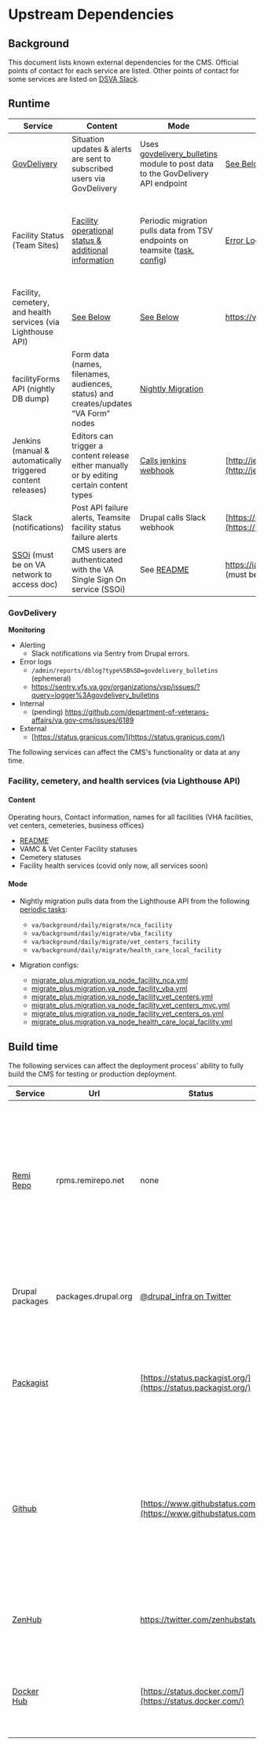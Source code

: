 # Upstream Dependencies

## Background

This document lists known external dependencies for the CMS.
Official points of contact for each service are listed.
Other points of contact for some services are listed on [DSVA Slack](https://dsva.slack.com/archives/CT4GZBM8F/p1628284192216100).

## Runtime
| Service                                                                                                                      | Content                                                                                                                                                                               | Mode                                                                                                                                                                                                                                                                | Monitoring                                                                     | Escalation Contact                                                                                                                                                                                                                      | Notes                                                                                                                                                                                                                                                                                                                                             |
|------------------------------------------------------------------------------------------------------------------------------|---------------------------------------------------------------------------------------------------------------------------------------------------------------------------------------|---------------------------------------------------------------------------------------------------------------------------------------------------------------------------------------------------------------------------------------------------------------------|--------------------------------------------------------------------------------|-----------------------------------------------------------------------------------------------------------------------------------------------------------------------------------------------------------------------------------------|---------------------------------------------------------------------------------------------------------------------------------------------------------------------------------------------------------------------------------------------------------------------------------------------------------------------------------------------------|
| [GovDelivery](https://granicus.com/solution/govdelivery/)                                                                    | Situation updates & alerts are sent to subscribed users via GovDelivery                                                                                                               | Uses [govdelivery_bulletins](https://github.com/department-of-veterans-affairs/va.gov-cms/tree/master/docroot/modules/custom/va_gov_govdelivery) module to post data to the GovDelivery API endpoint                                                                | [See Below](#govdelivery)                                           | [https://support.granicus.com/s/contactsupport](https://support.granicus.com/s/contactsupport)                                                                                                                                          |                                                                                                                                                                                                                                                                                                                                                   |
| Facility Status (Team Sites)                                                                                                 | [Facility operational status & additional information](https://github.com/department-of-veterans-affairs/va.gov-cms/blob/master/READMES/migrations-facility.md#vamc-status-migration) | Periodic migration pulls data from TSV endpoints on teamsite ([task](https://github.com/department-of-veterans-affairs/va.gov-cms/blob/master/tasks-periodic.yml#L98), [config](/config/sync/migrate_plus.migration.va_node_health_care_local_facility_status.yml)) | [Error Log](https://vaww.webops.va.gov/apps/errorlog/) (must be on VA network) | Teamsites is hosted on [EWIS](https://github.com/department-of-veterans-affairs/devops/blob/master/docs/External%20Service%20Integrations/EWIS.md). See also: [DSVA Slack](https://dsva.slack.com/archives/CT4GZBM8F/p1628284192216100) | This is intended to be phased out by the end of 2021 when VAMC migration is complete                                                                                                                                                                                                                                                              |
| Facility, cemetery, and health services (via Lighthouse API)                                                                 | [See Below](#facility-cemetery-and-health-services-via-lighthouse-api)                                                                                                                | [See Below](#facility-cemetery-and-health-services-via-lighthouse-api)                                                                                                                                                                                              | https://valighthouse.statuspage.io                                             | [#vsa-facilities slack channel](https://dsva.slack.com/archives/C0FQSS30V) - Adam Stinton                                                                                                                                               | API paths are [overridden](https://github.com/department-of-veterans-affairs/va.gov-cms/blob/master/docroot/modules/custom/va_gov_migrate/config/install/migrate_plus.migration.va_node_facility_nca.yml#L22) by [settings.php](https://github.com/department-of-veterans-affairs/va.gov-cms/blob/master/docroot/sites/default/settings.php#L146) |
| facilityForms API (nightly DB dump)                                                                                          | Form data (names, filenames, audiences, status) and creates/updates “VA Form” nodes                                                                                                   | [Nightly Migration](https://github.com/department-of-veterans-affairs/va.gov-cms/blob/master/READMES/migrations-forms.md#forms-migration)                                                                                                                           |                                                                                | #va-forms slack channel                                                                                                                                                                                                                 |                                                                                                                                                                                                                                                                                                                                                   |
| Jenkins (manual & automatically triggered content releases)                                                                  | Editors can trigger a content release either manually or by editing certain content types                                                                                             | [Calls jenkins webhook](https://github.com/department-of-veterans-affairs/va.gov-cms/blob/master/READMES/cms-content-release.md#automatic)                                                                                                                          | [http://jenkins.vfs.va.gov/computer/](http://jenkins.vfs.va.gov/computer/)     | Ops team (use #vfs-platform-support)                                                                                                                                                                                                    |                                                                                                                                                                                                                                                                                                                                                   |
| Slack (notifications)                                                                                                        | Post API failure alerts, Teamsite facility status failure alerts                                                                                                                      | Drupal calls Slack webhook                                                                                                                                                                                                                                          | [https://status.slack.com/](https://status.slack.com/)                         |                                                                                                                                                                                                                                         |                                                                                                                                                                                                                                                                                                                                                   |
| [SSOi](https://dvagov.sharepoint.com/sites/OITEPMOIAM/playbooks/Pages/IAM%20URLs.aspx) (must be on VA network to access doc) | CMS users are authenticated with the VA Single Sign On service (SSOi)                                                                                                                 | See [README](https://github.com/department-of-veterans-affairs/va.gov-cms/blob/master/READMES/cms-login.md#technical-details)                                                                                                                                       | https://iamportal.iam.va.gov/iamv2/index.php (must be on VA network)           | https://iamportal.iam.va.gov/iamv2/help/contactUs.php (must be on VA network)                                                                                                                                                           |                                                                                                                                                                                                                                                                                                                                                   |
### GovDelivery

**Monitoring**

* Alerting
   * Slack notifications via Sentry from Drupal errors.
* Error logs
   * `/admin/reports/dblog?type%5B%5D=govdelivery_bulletins` (ephemeral)
   * https://sentry.vfs.va.gov/organizations/vsp/issues/?query=logger%3Agovdelivery_bulletins
* Internal
   * (pending) https://github.com/department-of-veterans-affairs/va.gov-cms/issues/6189
* External
   * [https://status.granicus.com/](https://status.granicus.com/)

The following services can affect the CMS's functionality or data at any time.

### Facility, cemetery, and health services (via Lighthouse API)

#### Content

Operating hours, Contact information, names for all facilities (VHA facilities, vet centers, cemeteries, business offices)

* [README](https://github.com/department-of-veterans-affairs/va.gov-cms/blob/master/READMES/migrations-facility.md)
* VAMC & Vet Center Facility statuses
* Cemetery statuses
* Facility health services (covid only now, all services soon)

#### Mode

* Nightly migration pulls data from the Lighthouse API from the following [periodic tasks](/tasks-periodic.yml):
   * `va/background/daily/migrate/nca_facility`
   * `va/background/daily/migrate/vba_facility`
   * `va/background/daily/migrate/vet_centers_facility`
   * `va/background/daily/migrate/health_care_local_facility`
   
* Migration configs:
   * [migrate_plus.migration.va_node_facility_nca.yml](/config/sync/migrate_plus.migration.va_node_facility_nca.yml)
   * [migrate_plus.migration.va_node_facility_vba.yml](/config/sync/migrate_plus.migration.va_node_facility_vba.yml)
   * [migrate_plus.migration.va_node_facility_vet_centers.yml](/config/sync/migrate_plus.migration.va_node_facility_vet_centers.yml)
   * [migrate_plus.migration.va_node_facility_vet_centers_mvc.yml](/config/sync/migrate_plus.migration.va_node_facility_vet_centers_mvc.yml)
   * [migrate_plus.migration.va_node_facility_vet_centers_os.yml](/config/sync/migrate_plus.migration.va_node_facility_vet_centers_os.yml)
   * [migrate_plus.migration.va_node_health_care_local_facility.yml](/config/sync/migrate_plus.migration.va_node_health_care_local_facility.yml)


## Build time

The following services can affect the deployment process' ability to fully build the CMS for testing or production deployment.

| Service                                 | Url                 | Status                                                         | Escalation                                                                                                                                                                                     | Notes                                                                                                                                                                                                 |
|-----------------------------------------|---------------------|----------------------------------------------------------------|------------------------------------------------------------------------------------------------------------------------------------------------------------------------------------------------|-------------------------------------------------------------------------------------------------------------------------------------------------------------------------------------------------------|
| [Remi Repo](https://rpms.remirepo.net/) | rpms.remirepo.net   | none                                                           | Tweet [@RemiRepository](https://twitter.com/RemiRepository) and open issue at [https://forum.remirepo.net/](https://forum.remirepo.net/)                                                       | Remi Repo is used to pull in the PHP 7.3 libraries and dependencies in our AMI builds. This won't be used when we switch from Amazon Linux 1 to Amazon Linux 2 when we move to containers on ArgoKube |
| Drupal packages                         | packages.drupal.org | [@drupal_infra on Twitter](https://twitter.com/drupal_infra)   |                                                                                                                                                                                                | Drupal packages is used to download Drupal contrib modules                                                                                                                                            |
| [Packagist](https://packagist.org)      |                     | [https://status.packagist.org/](https://status.packagist.org/) | Tweet at [@packagist](https://twitter.com/packagist). It is used by thousands of sites so highly likely that someone knows about any issues before we do and that it will be resolved quickly. | Packagist is used to install our PHP dependencies that are required by Drupal custom and contrib modules.                                                                                             |
| [Github](https://github.com)            |                     | [https://www.githubstatus.com/](https://www.githubstatus.com/) | Use the #github_information channel in DSVA slack                                                                                                                                              | The codebase is stored in github, and the deployment process depends on it to pull code and push status and code quality messages to our pull requests.                                               |
| [ZenHub](https://www.zenhub.com)        |                     | https://twitter.com/zenhubstatus                               |                                                                                                                                                                                                | ZenHub is a project management layer on top of GitHub Issues that we use.                                                                                                                             |
| [Docker Hub](https://hub.docker.com/)   |                     | [https://status.docker.com/](https://status.docker.com/)       | Contact support@docker.com and/or tweet [@Docker](https://twitter.com/Docker)                                                                                                                  | We use Docker Hub to pull down container images for our CI environments in Tugboat.                                                                                                                   |
